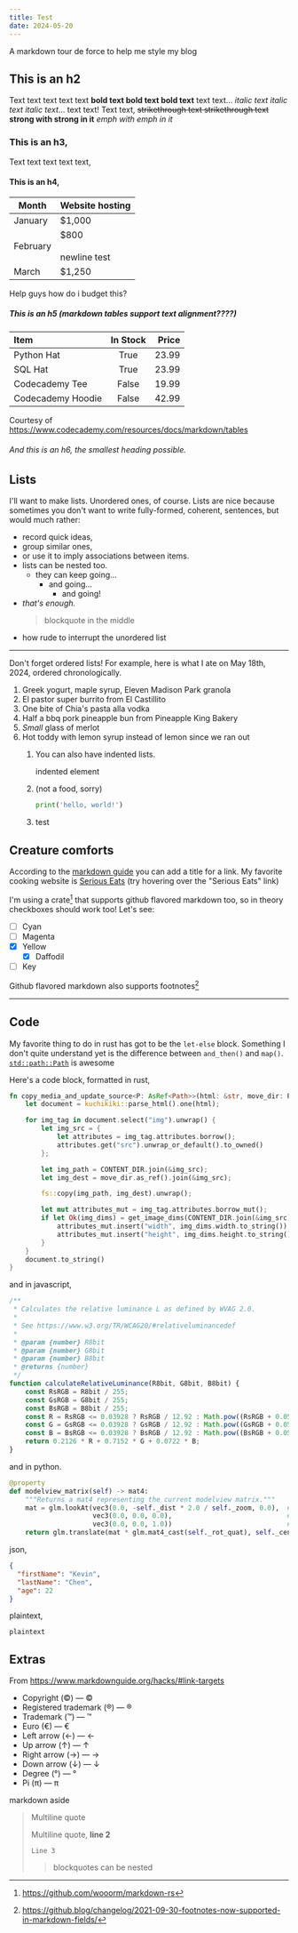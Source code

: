 ```yaml
---
title: Test
date: 2024-05-20
---
```


A markdown tour de force to help me style my blog

## This is an h2

Text text text text text **bold text bold text bold text** text text... *italic text italic text italic text*... text text! Text text, ~~strikethrough text strikethrough text~~ **strong **with strong** in it** *emph *with emph* in it*

### This is an h3,

Text text text text text,

#### This is an h4,

| Month    | Website hosting          |
| -------- | ------------------------ |
| January  | $1,000                   |
| February | $800<br><br>newline test |
| March    | $1,250                   |

Help guys how do i budget this?

##### This is an h5 (markdown tables support text alignment????)

| Item              | In Stock | Price |
| :---------------- | :------: | ----: |
| Python Hat        |   True   | 23.99 |
| SQL Hat           |   True   | 23.99 |
| Codecademy Tee    |  False   | 19.99 |
| Codecademy Hoodie |  False   | 42.99 |

Courtesy of https://www.codecademy.com/resources/docs/markdown/tables

###### And this is an h6, the smallest heading possible.

## Lists

I'll want to make lists. Unordered ones, of course. Lists are nice because sometimes you don't want to write fully-formed, coherent, sentences, but would much rather:

- record quick ideas,
- group similar ones,
- or use it to imply associations between items.
- lists can be nested too.
  - they can keep going...
    - and going...
      - and going!
- *that's enough.*
    > blockquote in the middle
- how rude to interrupt the unordered list

---

Don't forget ordered lists! For example, here is what I ate on May 18th, 2024, ordered chronologically.

1. Greek yogurt, maple syrup, Eleven Madison Park granola
2. El pastor super burrito from El Castillito
3. One bite of Chia's pasta alla vodka
4. Half a bbq pork pineapple bun from Pineapple King Bakery
5. *Small* glass of merlot
6. Hot toddy with lemon syrup instead of lemon since we ran out
    1. You can also have indented lists.

        indented element
    2. (not a food, sorry)

        ```python
        print('hello, world!')
        ```
    3. test

## Creature comforts

According to the [markdown guide] you can add a title for a link. My favorite cooking website is [Serious Eats](https://www.seriouseats.com/ "Serious Eats is the destination for delicious food, with definitive recipes, trailblazing science, and essential guides to eating and knowing all about the ...") (try hovering over the "Serious Eats" link)

I'm using a crate[^1] that supports github flavored markdown too, so in theory checkboxes should work too! Let's see:

- [ ] Cyan
- [ ] Magenta
- [x] Yellow
  - [x] Daffodil
- [ ] Key

Github flavored markdown also supports footnotes[^2]

---

## Code

My favorite thing to do in rust has got to be the `let-else` block. Something I don't quite understand yet is the difference between `and_then()` and `map()`. [`std::path::Path`](https://doc.rust-lang.org/std/path/struct.Path.html) is awesome

Here's a code block, formatted in rust,

```rust
fn copy_media_and_update_source<P: AsRef<Path>>(html: &str, move_dir: P) -> String {
    let document = kuchikiki::parse_html().one(html);

    for img_tag in document.select("img").unwrap() {
        let img_src = {
            let attributes = img_tag.attributes.borrow();
            attributes.get("src").unwrap_or_default().to_owned()
        };

        let img_path = CONTENT_DIR.join(&img_src);
        let img_dest = move_dir.as_ref().join(&img_src);

        fs::copy(img_path, img_dest).unwrap();

        let mut attributes_mut = img_tag.attributes.borrow_mut();
        if let Ok(img_dims) = get_image_dims(CONTENT_DIR.join(&img_src)) {
            attributes_mut.insert("width", img_dims.width.to_string());
            attributes_mut.insert("height", img_dims.height.to_string());
        }
    }
    document.to_string()
}
```

and in javascript,

```javascript
/**
 * Calculates the relative luminance L as defined by WVAG 2.0.
 * 
 * See https://www.w3.org/TR/WCAG20/#relativeluminancedef
 * 
 * @param {number} R8bit 
 * @param {number} G8bit 
 * @param {number} B8bit 
 * @returns {number}
 */
function calculateRelativeLuminance(R8bit, G8bit, B8bit) {
    const RsRGB = R8bit / 255;
    const GsRGB = G8bit / 255;
    const BsRGB = B8bit / 255;
    const R = RsRGB <= 0.03928 ? RsRGB / 12.92 : Math.pow((RsRGB + 0.055) / 1.055, 2.4);
    const G = GsRGB <= 0.03928 ? GsRGB / 12.92 : Math.pow((GsRGB + 0.055) / 1.055, 2.4);
    const B = BsRGB <= 0.03928 ? BsRGB / 12.92 : Math.pow((BsRGB + 0.055) / 1.055, 2.4);
    return 0.2126 * R + 0.7152 * G + 0.0722 * B;
}
```

and in python.

```python
@property
def modelview_matrix(self) -> mat4:
    """Returns a mat4 representing the current modelview matrix."""
    mat = glm.lookAt(vec3(0.0, -self._dist * 2.0 / self._zoom, 0.0),  # eye
                     vec3(0.0, 0.0, 0.0),                             # center
                     vec3(0.0, 0.0, 1.0))                             # up
    return glm.translate(mat * glm.mat4_cast(self._rot_quat), self._center)
```

json,

```json
{
  "firstName": "Kevin",
  "lastName": "Chen",
  "age": 22
}
```

plaintext,
```plaintext
plaintext
```

## Extras

From https://www.markdownguide.org/hacks/#link-targets

- Copyright (©) — &copy;
- Registered trademark (®) — &reg;
- Trademark (™) — &trade;
- Euro (€) — &euro;
- Left arrow (←) — &larr;
- Up arrow (↑) — &uarr;
- Right arrow (→) — &rarr;
- Down arrow (↓) — &darr;
- Degree (°) — &#176;
- Pi (π) — &#960;

<aside class="searched-words">
  markdown aside
</aside>

> Multiline quote
>
> Multiline quote, **line 2**
>
> `Line 3`
>
>> blockquotes can be nested

[markdown guide]: https://www.markdownguide.org/basic-syntax/

[^1]: https://github.com/wooorm/markdown-rs

[^2]: https://github.blog/changelog/2021-09-30-footnotes-now-supported-in-markdown-fields/